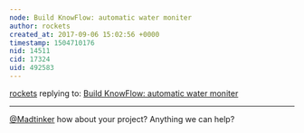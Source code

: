 ```yaml
---
node: Build KnowFlow: automatic water moniter
author: rockets
created_at: 2017-09-06 15:02:56 +0000
timestamp: 1504710176
nid: 14511
cid: 17324
uid: 492583
---
```




[rockets](../profile/rockets) replying to: [Build KnowFlow: automatic water moniter](../notes/shanlter/06-08-2017/knowflow-automatic-water-meter)

----
[@Madtinker](/profile/Madtinker) how about your project?
Anything we can help?
